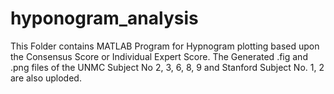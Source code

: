 # hyponogram_analysis
This Folder contains MATLAB Program for Hypnogram plotting based upon the Consensus Score or Individual Expert Score.
The Generated .fig and .png files of the UNMC Subject No 2, 3, 6, 8, 9 and Stanford Subject No. 1, 2 are also uploded.
